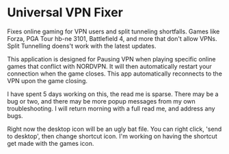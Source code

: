 # Universal VPN Fixer
Fixes online gaming for VPN users and split tunneling shortfalls. Games like Forza, PGA Tour hb-ne 3101, Battlefield 4, and more that don't allow VPNs. Split Tunnelling doens't work with the latest updates.  
 

This application is designed for Pausing VPN when playing specific online games that conflict with NORDVPN. It will then automatically restart your connection when the game closes.  This app automatically reconnects to the VPN upon the game closing. 

I have spent 5 days working on this, the read me is sparse. There may be a bug or two, and there may be more popup messages from my own troubleshooting. I will return  morning with a full read me, and address any bugs. 

Right now the desktop icon will be an ugly bat file. You can right click, 'send to desktop', then change shortcut icon. I'm working on having the shortcut get made with the games icon.

